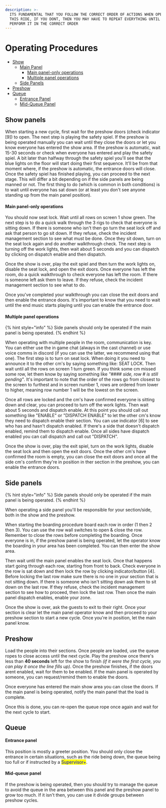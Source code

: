```yaml
---
description: >-
  ITS FUNDAMENTAL THAT YOU FOLLOW THE CORRECT ORDER OF ACTIONS WHEN OPERATING
  THIS RIDE, IF YOU DONT, THEN YOU MAY HAVE TO REPEAT EVERYTHING UNTIL YOU
  PERFORM IT IN THE CORRECT ORDER
---
```


# Operating Procedures

* [Show](operating-procedures.md#show)
  * [Main Panel](operating-procedures.md#main-panel)
    * [Main panel-only operations](operating-procedures.md#main-panel-only-operations)
    * [Multiple panel operations](operating-procedures.md#multiple-panel-operations)
  * [Side Panels](operating-procedures.md#side-panels)
* [Preshow](operating-procedures.md#preshow)
* [Queue](operating-procedures.md#queue)
  * [Entrance Panel](operating-procedures.md#entrance-panel)
  * [Mid-Queue Panel](operating-procedures.md#mid-queue-panel)

## Show panels

When starting a new cycle, first wait for the preshow doors (check indicator \[9]) to open. The next step is playing the safety spiel. If the preshow is being operated manually you can wait until they close the doors or let you know everyone has entered the show area. If the preshow is automatic, wait 15-30 seconds or check when everyone has entered and play the safety spiel. A bit later than halfway through the safety spiel you'll see that the blue lights on the floor will start doing their first sequence. It'll be from that moment where, if the preshow is automatic, the entrance doors will close. Once the safety spiel has finished playing, you can proceed to the next stage. This will differ a bit depending on if the side panels are being manned or not. The first thing to do (which is common in both conditions) is to wait until everyone has sat down (or at least you don't see anyone standing up from the main panel position).

#### Main panel-only operations

You should now seat lock. Wait until all rows on screen 1 show green. The next step is to do a quick walk through the 3 rigs to check that everyone is sitting down. If there is someone who isn't then go turn the seat lock off and ask that person to go sit down. If they refuse, check the incident management section to see what must be done. Once they sit down, turn on the seat lock again and do another walkthrough check. The next step is turning off the work lights, then wait about 5 seconds and you can dispatch by clicking on dispatch enable and then dispatch.

Once the show is over, play the exit spiel and then turn the work lights on, disable the seat lock, and open the exit doors. Once everyone has left the room, do a quick walkthrough to check everyone has left the room. If there is someone left ask them to leave. If they refuse, check the incident management section to see what to do.

Once you've completed your walkthrough you can close the exit doors and then enable the entrance doors. It's important to know that you need to wait until the end music starts playing until you can enable the entrance door.

#### Multiple panel operations

{% hint style="info" %}
Side panels should only be operated if the main panel is being operated.
{% endhint %}

When operating with multiple people in the room, communication is key. You can either use the in game chat (always in the cast channel) or use voice comms in discord (if you can use the latter, we recommend using that one). The first step is to turn on seat lock. When doing it you need to announce it to the other cm's by saying something like: SEAT LOCK. Then wait until all the rows on screen 1 turn green. If you think some cm missed some row, let them know by saying something like _"#### side, row # is still pending"_. It's important to note that the order of the rows go from closest to the screen to furthest and in screen number 1, rows are ordered from lower to higher, meaning row number 1 will be the lowest on the screen.

Once all rows are locked and the cm's have confirmed everyone is sitting down and clear, you can proceed to turn off the work lights. Then wait about 5 seconds and dispatch enable. At this point you should call out something like "ENABLE" or "DISPATCH ENABLE" to let the other cm's know they need to dispatch enable their section. You can use indicator \[6] to see who has and hasn't dispatch enabled. If there's a side that doesn't dispatch enabled, remind them to dispatch enable. Once all sides have dispatch enabled you can call dispatch and call out "DISPATCH".

Once the show is over, play the exit spiel, turn on the work lights, disable the seat lock and then open the exit doors. Once the other cm's have confirmed the room is empty, you can close the exit doors and once all the side cm's confirm they're in position in ther section in the preshow, you can enable the entrance doors.

## Side panels

{% hint style="info" %}
Side panels should only be operated if the main panel is being operated.
{% endhint %}

When operating a side panel you'll be responsible for your section/side, both in the show and the preshow.

When starting the boarding procedure board each row in order (1 then 2 then 3). You can use the row wall switches to open & close the row. Remember to close the rows before completing the boarding. Once everyone is in, if the preshow panel is being operated, let the operator know the boarding in your area has been completed. You can then enter the show area.

Then wait until the main panel enables the seat lock. Once that happens start going through each row, starting from front to back. Check everyone in the row is sat down and then lock the row by clicking indicator/button \[4]. Before locking the last row make sure there is no one in your section that is not sitting down. If there is someone who isn't sitting down ask them to sit down on the last row. If they refuse, check the incident management section to see how to proceed, then lock the last row. Then once the main panel dispatch enables, enable your zone.

Once the show is over, ask the guests to exit to their right. Once your section is clear let the main panel operator know and then proceed to your preshow section to start a new cycle. Once you're in position, let the main panel know.

## Preshow

Load the people into their sections. Once people are loaded, use the queue ropes to close access until the next cycle. Play the preshow once there's less than **40 seconds** left for the show to finish _(if it were the first cycle, you can play it once the line fills up)_. Once the preshow finishes, if the doors arent enabled, wait for them to be enabled. If the main panel is operated by someone, you can request/remind them to enable the doors.

Once everyone has entered the main show area you can close the doors. If the main panel is being operated, notify the main panel that the load is complete.

Once this is done, you can re-open the queue rope once again and wait for the next cycle to start.

## Queue

#### Entrance panel

This position is mostly a greeter position. You should only close the entrance in certain situations, such as the ride being down, the queue being too full or if instructed by a <mark style="color:blue;">Supervisor+</mark>.

#### Mid-queue panel

If the preshow is being operated, then you should try to manage the queue to avoid the queue in the area between this panel and the preshow panel to grow too much. If it isn't then, you can use it divide groups between preshow cycles.
